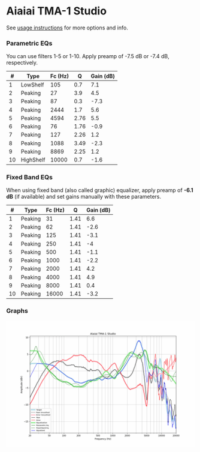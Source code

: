 # Aiaiai TMA-1 Studio
See [usage instructions](https://github.com/jaakkopasanen/AutoEq#usage) for more options and info.

### Parametric EQs
You can use filters 1-5 or 1-10. Apply preamp of -7.5 dB or -7.4 dB, respectively.

|   # | Type      |   Fc (Hz) |    Q |   Gain (dB) |
|-----|-----------|-----------|------|-------------|
|   1 | LowShelf  |       105 | 0.7  |         7.1 |
|   2 | Peaking   |        27 | 3.9  |         4.5 |
|   3 | Peaking   |        87 | 0.3  |        -7.3 |
|   4 | Peaking   |      2444 | 1.7  |         5.6 |
|   5 | Peaking   |      4594 | 2.76 |         5.5 |
|   6 | Peaking   |        76 | 1.76 |        -0.9 |
|   7 | Peaking   |       127 | 2.26 |         1.2 |
|   8 | Peaking   |      1088 | 3.49 |        -2.3 |
|   9 | Peaking   |      8869 | 2.25 |         1.2 |
|  10 | HighShelf |     10000 | 0.7  |        -1.6 |

### Fixed Band EQs
When using fixed band (also called graphic) equalizer, apply preamp of **-6.1 dB** (if available) and set gains manually with these parameters.

|   # | Type    |   Fc (Hz) |    Q |   Gain (dB) |
|-----|---------|-----------|------|-------------|
|   1 | Peaking |        31 | 1.41 |         6.6 |
|   2 | Peaking |        62 | 1.41 |        -2.6 |
|   3 | Peaking |       125 | 1.41 |        -3.1 |
|   4 | Peaking |       250 | 1.41 |        -4   |
|   5 | Peaking |       500 | 1.41 |        -1.1 |
|   6 | Peaking |      1000 | 1.41 |        -2.2 |
|   7 | Peaking |      2000 | 1.41 |         4.2 |
|   8 | Peaking |      4000 | 1.41 |         4.9 |
|   9 | Peaking |      8000 | 1.41 |         0.4 |
|  10 | Peaking |     16000 | 1.41 |        -3.2 |

### Graphs
![](./Aiaiai%20TMA-1%20Studio.png)
